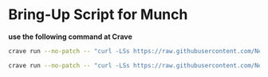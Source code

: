 # Bring-Up Script for Munch

**use the following command at Crave**
```bash
crave run --no-patch -- "curl -LSs https://raw.githubusercontent.com/NewbieNoob1/Build_Script/refs/heads/main/bringup.sh | bash"
```

```bash
crave run --no-patch -- "curl -LSs https://raw.githubusercontent.com/NewbieNoob1/Build_Script/refs/heads/main/a14.sh | bash"
```

